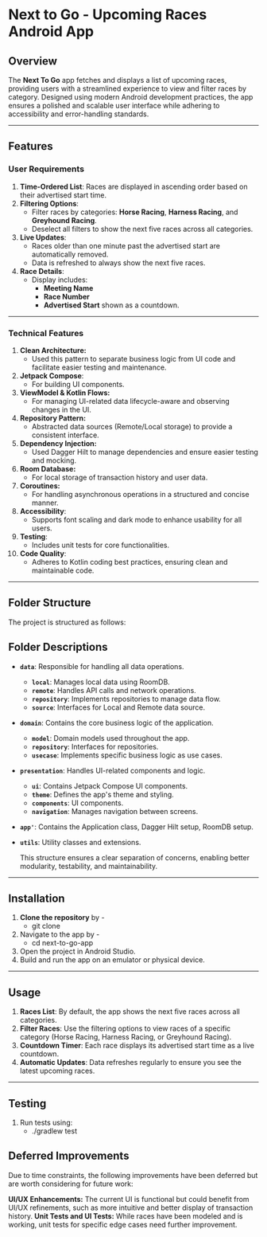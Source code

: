 # Next to Go - Upcoming Races Android App

## Overview

The **Next To Go** app fetches and displays a list of upcoming races, providing users with a
streamlined experience to view and filter races by category. Designed using modern Android
development practices, the app ensures a polished and scalable user interface while adhering to
accessibility and error-handling standards.

---

## Features

### User Requirements

1. **Time-Ordered List**: Races are displayed in ascending order based on their advertised start
   time.
2. **Filtering Options**:
    - Filter races by categories: **Horse Racing**, **Harness Racing**, and **Greyhound Racing**.
    - Deselect all filters to show the next five races across all categories.
3. **Live Updates**:
    - Races older than one minute past the advertised start are automatically removed.
    - Data is refreshed to always show the next five races.
4. **Race Details**:
    - Display includes:
        - **Meeting Name**
        - **Race Number**
        - **Advertised Start** shown as a countdown.

---

### Technical Features

1. **Clean Architecture:**
    - Used this pattern to separate business logic from UI code and facilitate easier testing and
      maintenance.
2. **Jetpack Compose**:
    - For building UI components.
3. **ViewModel & Kotlin Flows:**
    - For managing UI-related data lifecycle-aware and observing changes in the UI.
4. **Repository Pattern:**
    - Abstracted data sources (Remote/Local storage) to provide a consistent interface.
5. **Dependency Injection:**
    - Used Dagger Hilt to manage dependencies and ensure easier testing and mocking.
6. **Room Database:**
    - For local storage of transaction history and user data.
7. **Coroutines:**
    - For handling asynchronous operations in a structured and concise manner.
8. **Accessibility**:
    - Supports font scaling and dark mode to enhance usability for all users.
9. **Testing**:
    - Includes unit tests for core functionalities.
10. **Code Quality**:
    - Adheres to Kotlin coding best practices, ensuring clean and maintainable code.

---

## Folder Structure

The project is structured as follows:

## Folder Descriptions

- **`data`**: Responsible for handling all data operations.
    - **`local`**: Manages local data using RoomDB.
    - **`remote`**: Handles API calls and network operations.
    - **`repository`**: Implements repositories to manage data flow.
    - **`source`**: Interfaces for Local and Remote data source.
- **`domain`**: Contains the core business logic of the application.
    - **`model`**: Domain models used throughout the app.
    - **`repository`**: Interfaces for repositories.
    - **`usecase`**: Implements specific business logic as use cases.
- **`presentation`**: Handles UI-related components and logic.
    - **`ui`**: Contains Jetpack Compose UI components.
    - **`theme`**: Defines the app's theme and styling.
    - **`components`**: UI components.
    - **`navigation`**: Manages navigation between screens.
- **`app'`**: Contains the Application class, Dagger Hilt setup, RoomDB setup.
- **`utils`**: Utility classes and extensions.

  This structure ensures a clear separation of concerns, enabling better modularity, testability,
  and maintainability.

---

## Installation

1. **Clone the repository** by -
    - git clone <repository-url>
2. Navigate to the app by -
   - cd next-to-go-app
3. Open the project in Android Studio.
4. Build and run the app on an emulator or physical device.

---

## Usage

1. **Races List**: By default, the app shows the next five races across all categories.
2. **Filter Races**: Use the filtering options to view races of a specific category (Horse Racing,
   Harness Racing, or Greyhound Racing).
3. **Countdown Timer**: Each race displays its advertised start time as a live countdown.
4. **Automatic Updates**: Data refreshes regularly to ensure you see the latest upcoming races.

---

## Testing

1. Run tests using:
   - ./gradlew test

## Deferred Improvements

Due to time constraints, the following improvements have been deferred but are worth considering for
future work:

**UI/UX Enhancements:** The current UI is functional but could benefit from UI/UX refinements, such
as more intuitive and better display of transaction history.
**Unit Tests and UI Tests:** While races have been modeled and is working, unit tests for specific
edge cases need further improvement.

